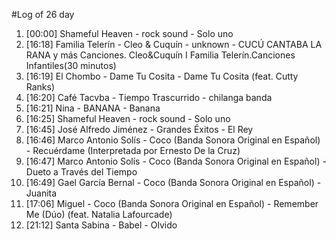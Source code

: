 #Log of 26 day

1. [00:00] Shameful Heaven - rock sound - Solo uno
1. [16:18] Familia Telerín - Cleo & Cuquín - unknown - CUCÚ CANTABA LA RANA y más Canciones. Cleo&Cuquín I Familia Telerín.Canciones Infantiles(30 minutos)
1. [16:19] El Chombo - Dame Tu Cosita - Dame Tu Cosita (feat. Cutty Ranks)
1. [16:20] Café Tacvba - Tiempo Trascurrido - chilanga banda
1. [16:21] Nina - BANANA - Banana
1. [16:25] Shameful Heaven - rock sound - Solo uno
1. [16:45] José Alfredo Jiménez - Grandes Éxitos - El Rey
1. [16:46] Marco Antonio Solís - Coco (Banda Sonora Original en Español) - Recuérdame (Interpretada por Ernesto De la Cruz)
1. [16:47] Marco Antonio Solís - Coco (Banda Sonora Original en Español) - Dueto a Través del Tiempo
1. [16:49] Gael García Bernal - Coco (Banda Sonora Original en Español) - Juanita
1. [17:06] Miguel - Coco (Banda Sonora Original en Español) - Remember Me (Dúo) (feat. Natalia Lafourcade)
1. [21:12] Santa Sabina - Babel - Olvido
